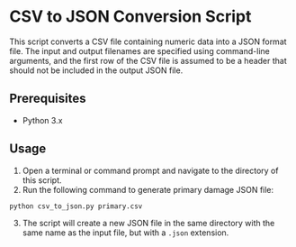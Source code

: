 # CSV to JSON Conversion Script

This script converts a CSV file containing numeric data into a JSON format file. The input and output filenames are specified using command-line arguments, and the first row of the CSV file is assumed to be a header that should not be included in the output JSON file.

## Prerequisites

* Python 3.x

## Usage

1. Open a terminal or command prompt and navigate to the directory of this script.
2. Run the following command to generate primary damage JSON file:
```bash
python csv_to_json.py primary.csv
```
3. The script will create a new JSON file in the same directory with the same name as the input file, but with a `.json` extension.